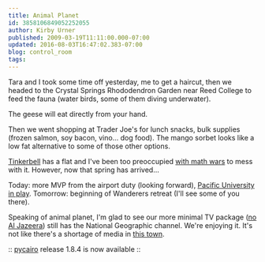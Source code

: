 ```yaml
---
title: Animal Planet
id: 3858106849052252055
author: Kirby Urner
published: 2009-03-19T11:11:00.000-07:00
updated: 2016-08-03T16:47:02.383-07:00
blog: control_room
tags: 
---
```


Tara and I took some time off yesterday, me to get a haircut, then we headed to the Crystal Springs Rhododendron Garden near Reed College to feed the fauna (water birds, some of them diving underwater).

The geese will eat directly from your hand.

Then we went shopping at Trader Joe's for lunch snacks, bulk supplies (frozen salmon, soy bacon, vino... dog food). The mango sorbet looks like a low fat alternative to some of those other options.

[Tinkerbell](http://mybizmo.blogspot.com/2007/09/tinkering-with-tink.html) has a flat and I've been too preoccupied [with math wars](http://mathforum.org/kb/message.jspa?messageID=6648859&tstart=0) to mess with it. However, now that spring has arrived...

Today: more MVP from the airport duty (looking forward), [Pacific University in play](http://www.flickr.com/photos/17157315@N00/3371117871/). Tomorrow: beginning of Wanderers retreat (I'll see some of you there).

Speaking of animal planet, I'm glad to see our more minimal TV package ([no Al Jazeera](http://controlroom.blogspot.com/2005/01/blog-launch.html)) still has the National Geographic channel. We're enjoying it. It's not like there's a shortage of media in [this town](http://mybizmo.blogspot.com/2006/08/phenomenal-photos.html).

[](https://blogger.googleusercontent.com/img/b/R29vZ2xl/AVvXsEgtAt1lyWTT_8QcZcIITVivZUB2g0h4J43pWKR8SoKPWHMNXd-CCrJML6JL1a08voPdblt8nb_S24nyxqKLF4OHXNy7Q-QLxFpU0pd9RH0LUR4mLBttibcG7Sqn98m25qh0QnPG/s1600-h/cairo.png)

:: [pycairo](http://cairographics.org/pycairo/) release 1.8.4 is now available ::